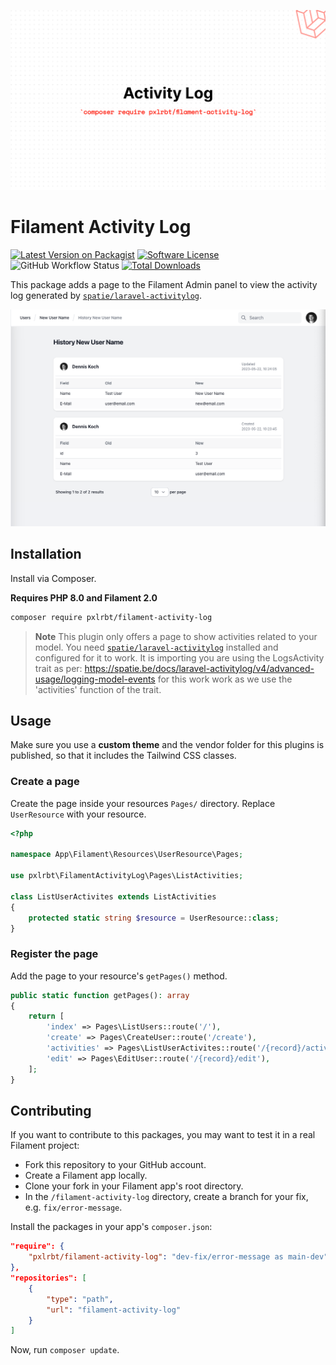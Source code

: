 ![header](./.github/resources/header.png)

# Filament Activity Log

[![Latest Version on Packagist](https://img.shields.io/packagist/v/pxlrbt/filament-activity-log.svg?include_prereleases)](https://packagist.org/packages/pxlrbt/filament-activity-log)
[![Software License](https://img.shields.io/badge/license-MIT-brightgreen.svg)](LICENSE.md)
![GitHub Workflow Status](https://img.shields.io/github/actions/workflow/status/pxlrbt/filament-activity-log/code-style.yml?branch=main&label=Code%20style&style=flat-square)
[![Total Downloads](https://img.shields.io/packagist/dt/pxlrbt/filament-activity-log.svg)](https://packagist.org/packages/pxlrbt/filament-activity-log)

This package adds a page to the Filament Admin panel to view the activity log generated by [`spatie/laravel-activitylog`](https://github.com/spatie/laravel-activitylog).

![Screenshot](./.github/resources/screenshot.png)

## Installation

Install via Composer.

**Requires PHP 8.0 and Filament 2.0**

```bash
composer require pxlrbt/filament-activity-log
```

> **Note**
> This plugin only offers a page to show activities related to your model. You need [`spatie/laravel-activitylog`](https://github.com/spatie/laravel-activitylog) installed and configured for it to work. It is importing you are using the LogsActivity trait as per: https://spatie.be/docs/laravel-activitylog/v4/advanced-usage/logging-model-events for this work work as we use the 'activities' function of the trait.

## Usage


Make sure you use a **custom theme** and the vendor folder for this plugins is published, so that it includes the Tailwind CSS classes.

### Create a page

Create the page inside your resources `Pages/` directory. Replace `UserResource` with your resource. 

```php
<?php

namespace App\Filament\Resources\UserResource\Pages;

use pxlrbt\FilamentActivityLog\Pages\ListActivities;

class ListUserActivites extends ListActivities
{
    protected static string $resource = UserResource::class;
}
```

### Register the page

Add the page to your resource's `getPages()` method.

```php
public static function getPages(): array
{
    return [
        'index' => Pages\ListUsers::route('/'),
        'create' => Pages\CreateUser::route('/create'),
        'activities' => Pages\ListUserActivites::route('/{record}/activities'),
        'edit' => Pages\EditUser::route('/{record}/edit'),
    ];
}
```

## Contributing

If you want to contribute to this packages, you may want to test it in a real Filament project:

- Fork this repository to your GitHub account.
- Create a Filament app locally.
- Clone your fork in your Filament app's root directory.
- In the `/filament-activity-log` directory, create a branch for your fix, e.g. `fix/error-message`.

Install the packages in your app's `composer.json`:

```json
"require": {
    "pxlrbt/filament-activity-log": "dev-fix/error-message as main-dev",
},
"repositories": [
    {
        "type": "path",
        "url": "filament-activity-log"
    }
]
```

Now, run `composer update`.
